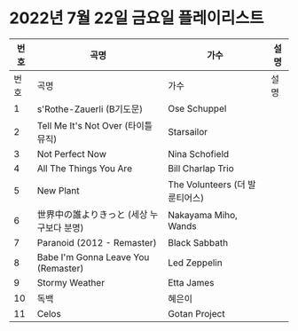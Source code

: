 # 2022년 7월 22일 금요일 플레이리스트

| 번호 | 곡명 | 가수 | 설명 |
|------|------|------|------|
| 번호 | 곡명 | 가수 | 설명 |
| 1 | s'Rothe-Zauerli (B기도문) | Ose Schuppel |  |
| 2 | Tell Me It's Not Over (타이틀 뮤직) | Starsailor |  |
| 3 | Not Perfect Now | Nina Schofield |  |
| 4 | All The Things You Are | Bill Charlap Trio |  |
| 5 | New Plant | The Volunteers (더 발룬티어스) |  |
| 6 | 世界中の誰よりきっと (세상 누구보다 분명) | Nakayama Miho, Wands |  |
| 7 | Paranoid (2012 - Remaster) | Black Sabbath |  |
| 8 | Babe I'm Gonna Leave You (Remaster) | Led Zeppelin |  |
| 9 | Stormy Weather | Etta James |  |
| 10 | 독백 | 혜은이 |  |
| 11 | Celos | Gotan Project |  |
